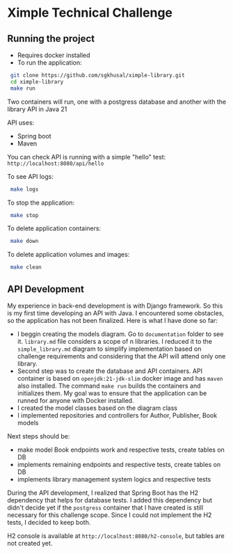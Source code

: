 # Ximple Technical Challenge

## Running the project

- Requires docker installed
- To run the application:
```bash
 git clone https://github.com/sgkhusal/ximple-library.git
 cd ximple-library
 make run
```
Two containers will run, one with a postgress database and another with the library API in Java 21

API uses:
- Spring boot
- Maven

You can check API is running with a simple "hello" test:
`http://localhost:8080/api/hello`

To see API logs:
```bash
 make logs
```

To stop the application:
```bash
 make stop
```

To delete application containers:
```bash
 make down
```

To delete application volumes and images:
```bash
 make clean
```


## API Development
My experience in back-end development is with Django framework. So this is my first time developing an API with Java. I encountered some obstacles, so the application has not been finalized. Here is what I have done so far:
- I beggin creating the models diagram. Go to `documentation` folder to see it. `library.md` file considers a scope of n libraries. I reduced it to the `simple_library.md` diagram to simplify implementation based on challenge requirements and considering that the API will attend only one library.
- Second step was to create the database and API containers. API container is based on `openjdk:21-jdk-slim` docker image and has `maven` also installed. The command `make run` builds the containers and initializes them. My goal was to ensure that the application can be runned for anyone with Docker installed.
- I created the model classes based on the diagram class
- I implemented repositories and controllers for Author, Publisher, Book models

Next steps should be:
- make model Book endpoints work and respective tests, create tables on DB
- implements remaining endpoints and respective tests, create tables on DB
- implements library management system logics and respective tests

During the API development, I realized that Spring Boot has the H2 dependency that helps for database tests. I added this dependency but didn't decide yet if the `postgress` container that I have created is still necessary for this challenge scope. Since I could not implement the H2 tests, I decided to keep both.

H2 console is available at `http://localhost:8080/h2-console`, but tables are not created yet.
